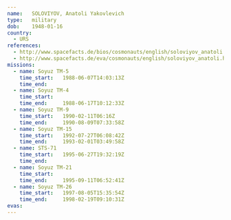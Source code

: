 ```yaml
---
name:	SOLOVIYOV, Anatoli Yakovlevich 
type:	military
dob:	1948-01-16
country:
  - URS
references:
  - http://www.spacefacts.de/bios/cosmonauts/english/soloviyov_anatoli.htm
  - http://www.spacefacts.de/eva/cosmonauts/english/soloviyov_anatoli.htm
missions:
  - name: Soyuz TM-5
    time_start:   1988-06-07T14:03:13Z
    time_end:     
  - name: Soyuz TM-4
    time_start:   
    time_end:     1988-06-17T10:12:33Z
  - name: Soyuz TM-9
    time_start:   1990-02-11T06:16Z
    time_end:     1990-08-09T07:33:58Z
  - name: Soyuz TM-15
    time_start:   1992-07-27T06:08:42Z
    time_end:     1993-02-01T03:49:58Z
  - name: STS-71
    time_start:   1995-06-27T19:32:19Z
    time_end:     
  - name: Soyuz TM-21
    time_start:   
    time_end:     1995-09-11T06:52:41Z
  - name: Soyuz TM-26
    time_start:   1997-08-05T15:35:54Z
    time_end:     1998-02-19T09:10:31Z
evas:
---
```

